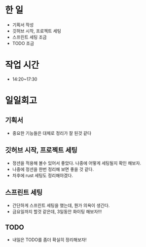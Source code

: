 # 한 일
- 기획서 작성
- 깃허브 시작, 프로젝트 세팅
- 스프린트 세팅 조금
- TODO 조금

# 작업 시간
- 14:20~17:30

# 일일회고
## 기획서
- 중요한 기능들은 대체로 정리가 잘 된것 같다
## 깃허브 시작, 프로젝트 세팅
- 정션을 적용해 볼수 있어서 좋았다. 나중에 어떻게 세팅될지 확인 해보자.
- 나중에 정션을 한번 정리해 보면 좋을 것 같다.
- 차후에 rust 세팅도 정리해야겠다.
## 스프린트 세팅
- 간단하게 스프린트 세팅을 했는데, 뭔가 의욕이 생긴다.
- 금요일까지 할것 같은데, 3일동안 화이팅 해보자!!!
## TODO
- 내일은 TODO를 좀더 확실히 정리해보자!

